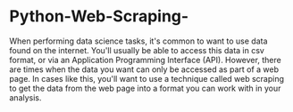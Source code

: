 # Python-Web-Scraping-
When performing data science tasks, it's common to want to use data found on the internet. You'll usually be able to access this data in csv format, or via an Application Programming Interface (API). However, there are times when the data you want can only be accessed as part of a web page. In cases like this, you'll want to use a technique called web scraping to get the data from the web page into a format you can work with in your analysis.
